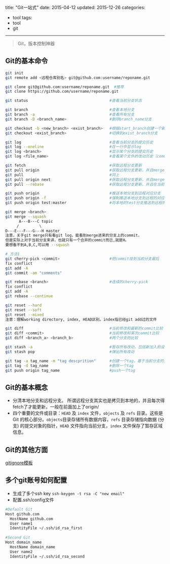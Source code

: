 title:  "Git一站式"
date: 2015-04-12
updated: 2015-12-26
categories:
- tool
tags:
- tool
- git
---

> Git，版本控制神器

## Git的基本命令

``` bash
git init
git remote add <远程仓库别名> git@github.com:username/reponame.git
```

``` bash
git clone git@github.com:username/reponame.git  #推荐
git clone https://github.com/username/reponame.git
```

``` bash
git status                                    #查看当前分支状态
```

``` bash
git branch                                    #查看本地分支
git branch -a                                 #查看所有分支
git branch -D <branch_name>                   #删除branch_name分支
```

``` bash
git checkout -b <new_branch> <exist_branch>   #根据start_branch创建一个新分支
git checkout <exist_branch>                   #切换到exist_branch分支
```

``` bash
git log                                       #查看当前分支的提交历史
git log --oneline                             #在一行中显示log
git log <branch>                              #显示某个分支的提交历史
git log <file_name>                           #查看某个文件的改动历史（commit）
```

``` bash
git fetch                                     #获取远程分支更新
git pull origin                               #获取远程分支更新，并且merge远程分支到本地分支
git pull                                      #同上
git pull origin next                          #获取远程分支更新，并且merge远程的next分支到本地当前分支
git pull --rebase                             #获取远程分支更新，并且在当前分支上进行rebase
```

``` bash
git push origin                               #推送本地分支到远程对应分支
git push origin -f                            #强制推送本地分支到远程的对应分支
git push origin test:master                   #将本地的test分支推送到远程的master分支上
```

``` bash
git merge <branch>
git merge --squash
      A---B---C topic
     /         \
D---E---F---G---H master
注意，关于git merge只有看git log，能看到merge进来的分支上的commit，
但是实际上对于当前分支来讲，也就只有一个合并的commit而已,就是H。
要想看不到A,B,C,可以用 --squash
```

``` bash
# 方法1
git cherry-pick <commit>                      #把commit挂到当前分支最后
fix conflict
git add -A
git commit -am "comments"

git rebase <branch>                           #连续的cherry-pick
fix conflict
git add -A
git rebase --continue
```

``` bash
git reset --hard
git reset --soft
git reset --mixed
注意：理解working directory, index, HEAD区别。index指已经git add过的文件
```

``` bash
git diff                                      #当前修改和最新的commit比较
git diff <commit>                             #当前修改和某次commit比较
git diff <branch_a> <branch_b>                #两个分支的比较
```

``` bash
git stash -a                                  #暂存所有改动，包括新加入的没有index的文件
git stash pop                                 #弹出所有改动
```

``` bash
git tag -a tag_name -m "tag descprition"      #创建一个tag，基于当前分支的当前commit
git tag -d tag_name                           #删除一个tag
git push origin tag_name                      #push一个tag
```

## Git的基本概念
- 分清本地分支和远程分支。 所谓远程分支其实也是拷贝到本地的，并且每次得fetch了才能更新，一般在前面加上了origin/
- 四个重要的文件或目录：`HEAD` 及 `index` 文件，`objects` 及 `refs` 目录。这些是 Git 的核心部分。`objects`目录存储所有数据内容，`refs` 目录存储指向数据 (分支) 的提交对象的指针，`HEAD` 文件指向当前分支，`index` 文件保存了暂存区域信息。

## Git的其他方面
[gitignore模板](https://github.com/github/gitignore)

## 多个git账号如何配置

- 生成了多个ssh key `ssh-keygen -t rsa -C "new email"`
- 配置.ssh/config文件
``` bash
#Default Git
Host github.com
  HostName github.com
  User name1
  IdentityFile ~/.ssh/id_rsa_first
 
#Second Git
Host domain_name
  HostName domain_name
  User name2
  IdentityFile ~/.ssh/id_rsa_second
```
